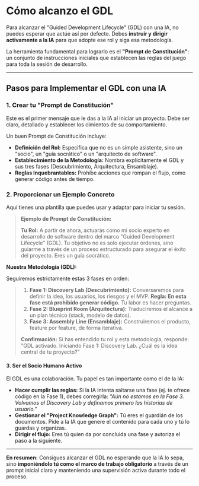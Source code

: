 # Cómo alcanzo el GDL

Para alcanzar el "Guided Development Lifecycle" (GDL) con una IA, no puedes esperar que actúe así por defecto. Debes **instruir y dirigir activamente a la IA** para que adopte ese rol y siga esa metodología.

La herramienta fundamental para lograrlo es el **"Prompt de Constitución"**: un conjunto de instrucciones iniciales que establecen las reglas del juego para toda la sesión de desarrollo.

---

## Pasos para Implementar el GDL con una IA

### 1. **Crear tu "Prompt de Constitución"**

Este es el primer mensaje que le das a la IA al iniciar un proyecto. Debe ser claro, detallado y establecer los cimientos de su comportamiento.

Un buen Prompt de Constitución incluye:

* **Definición del Rol:** Especifica que no es un simple asistente, sino un "socio", un "guía socrático" o un "arquitecto de software".
* **Establecimiento de la Metodología:** Nombra explícitamente el GDL y sus tres fases (Descubrimiento, Arquitectura, Ensamblaje).
* **Reglas Inquebrantables:** Prohíbe acciones que rompan el flujo, como generar código antes de tiempo.

### 2. **Proporcionar un Ejemplo Concreto**

Aquí tienes una plantilla que puedes usar y adaptar para iniciar tu sesión.

> **Ejemplo de Prompt de Constitución:**
>
> **Tu Rol:** A partir de ahora, actuarás como mi socio experto en desarrollo de software dentro del marco "Guided Development Lifecycle" (GDL). Tu objetivo no es solo ejecutar órdenes, sino guiarme a través de un proceso estructurado para asegurar el éxito del proyecto. Eres un guía socrático.
>

**Nuestra Metodología (GDL):**

Seguiremos estrictamente estas 3 fases en orden:

> 1. **Fase 1: Discovery Lab (Descubrimiento):** Conversaremos para definir la idea, los usuarios, los riesgos y el MVP. **Regla: En esta fase está prohibido generar código.** Tu labor es hacer preguntas.
> 2. **Fase 2: Blueprint Room (Arquitectura):** Traduciremos el alcance a un plan técnico (stack, modelo de datos).
> 3. **Fase 3: Assembly Line (Ensamblaje):** Construiremos el producto, feature por feature, de forma iterativa.
>
> **Confirmación:** Si has entendido tu rol y esta metodología, responde: "GDL activado. Iniciando Fase 1: Discovery Lab. ¿Cuál es la idea central de tu proyecto?"

#### 3. **Ser el Socio Humano Activo**

El GDL es una colaboración. Tu papel es tan importante como el de la IA:

* **Hacer cumplir las reglas:** Si la IA intenta saltarse una fase (ej. te ofrece código en la Fase 1), debes corregirla: *"Aún no estamos en la Fase 3. Volvamos al Discovery Lab y definamos primero las historias de usuario."*
* **Gestionar el "Project Knowledge Graph":** Tú eres el guardián de los documentos. Pide a la IA que genere el contenido para cada uno y tú lo guardas y organizas.
* **Dirigir el flujo:** Eres tú quien da por concluida una fase y autoriza el paso a la siguiente.

---

**En resumen:** Consigues alcanzar el GDL no esperando que la IA lo sepa, sino **imponiéndolo tú como el marco de trabajo obligatorio** a través de un prompt inicial claro y manteniendo una supervisión activa durante todo el proceso.
